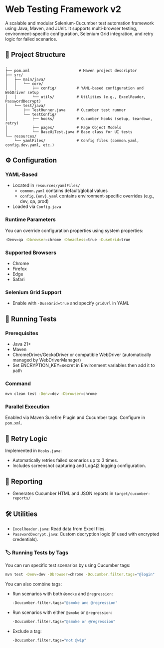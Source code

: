 # Web Testing Framework v2

A scalable and modular Selenium-Cucumber test automation framework using Java, Maven, and JUnit. It supports multi-browser testing, environment-specific configuration, Selenium Grid integration, and retry logic for failed scenarios.

## 📁 Project Structure

```
.
├── pom.xml                      # Maven project descriptor
├── src/
│   ├── main/java/
│   │   └── core/
│   │       ├── config/         # YAML-based configuration and WebDriver setup
│   │       └── utils/          # Utilities (e.g., ExcelReader, PasswordDecrypt)
│   └── test/java/
│       ├── TestRunner.java     # Cucumber test runner
│       └── testConfig/
│           ├── hooks/          # Cucumber hooks (setup, teardown, retry)
│           ├── pages/          # Page Object Models
│           └── BaseUiTest.java # Base class for UI tests
└── resources/
    └── yamlFiles/              # Config files (common.yaml, config.dev.yaml, etc.)
```

## ⚙️ Configuration

### YAML-Based
- Located in `resources/yamlFiles/`
  - `common.yaml` contains default/global values
  - `config.{env}.yaml` contains environment-specific overrides (e.g., dev, qa, prod)
- Loaded via `Config.java`

### Runtime Parameters
You can override configuration properties using system properties:
```bash
-Denv=qa -Dbrowser=chrome -Dheadless=true -DuseGrid=true
```

### Supported Browsers
- Chrome
- Firefox
- Edge
- Safari

### Selenium Grid Support
- Enable with `-DuseGrid=true` and specify `gridUrl` in YAML

## 🚀 Running Tests

### Prerequisites
- Java 21+
- Maven
- ChromeDriver/GeckoDriver or compatible WebDriver (automatically managed by WebDriverManager)
- Set ENCRYPTION_KEY=secret in Environment variables then add it to path

### Command
```bash
mvn clean test -Denv=dev -Dbrowser=chrome
```

### Parallel Execution
Enabled via Maven Surefire Plugin and Cucumber tags. Configure in `pom.xml`.

## 🔁 Retry Logic

Implemented in `Hooks.java`:
- Automatically retries failed scenarios up to 3 times.
- Includes screenshot capturing and Log4j2 logging configuration.

## 📸 Reporting
- Generates Cucumber HTML and JSON reports in `target/cucumber-reports/`

## 🛠️ Utilities
- `ExcelReader.java`: Read data from Excel files.
- `PasswordDecrypt.java`: Custom decryption logic (if used with encrypted credentials).


### 🏷️ Running Tests by Tags
You can run specific test scenarios by using Cucumber tags:

```bash
mvn test -Denv=dev -Dbrowser=chrome -Dcucumber.filter.tags="@login"
```

You can also combine tags:
- Run scenarios with both `@smoke` and `@regression`:
  ```bash
  -Dcucumber.filter.tags="@smoke and @regression"
  ```

- Run scenarios with either `@smoke` or `@regression`:
  ```bash
  -Dcucumber.filter.tags="@smoke or @regression"
  ```

- Exclude a tag:
  ```bash
  -Dcucumber.filter.tags="not @wip"
  ```
